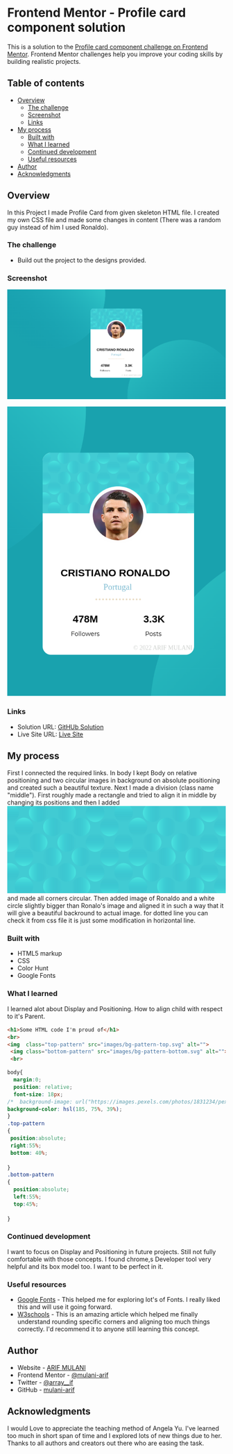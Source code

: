 # Frontend Mentor - Profile card component solution

This is a solution to the [Profile card component challenge on Frontend Mentor](https://www.frontendmentor.io/challenges/profile-card-component-cfArpWshJ). Frontend Mentor challenges help you improve your coding skills by building realistic projects.

## Table of contents

- [Overview](#overview)
  - [The challenge](#the-challenge)
  - [Screenshot](#screenshot)
  - [Links](#links)
- [My process](#my-process)
  - [Built with](#built-with)
  - [What I learned](#what-i-learned)
  - [Continued development](#continued-development)
  - [Useful resources](#useful-resources)
- [Author](#author)
- [Acknowledgments](#acknowledgments)


## Overview

In this Project I made Profile Card from given skeleton HTML file. I created my own CSS file and made some changes in content (There was a random guy instead of him I used Ronaldo).

### The challenge

- Build out the project to the designs provided.

### Screenshot

![](images/profile-card-ss.png)

![](images/profile-card-ss1.png)

### Links

- Solution URL: [GitHUb Solution](https://your-solution-url.com)
- Live Site URL: [Live Site](https://your-live-site-url.com)

## My process

First I connected the required links. In body I kept Body on relative positioning and two circular images in background on absolute positioning and created such a beautiful texture. Next I made a division (class name "middle"). First roughly made a rectangle and tried to align it in middle by changing its positions and then I added ![](images/bg-pattern-card.svg) and made all corners circular. Then added image of Ronaldo and a white circle slightly bigger than Ronalo's image and aligned it in such a way that it will give a beautiful backround to actual image.
   for dotted line you can check it from css file it is just some modification in horizontal line.

### Built with

- HTML5 markup
- CSS
- Color Hunt
- Google Fonts

### What I learned

I learned alot about Display and Positioning. How to align child with respect to it's Parent.

```html
<h1>Some HTML code I'm proud of</h1>
<br>
<img  class="top-pattern" src="images/bg-pattern-top.svg" alt="">
 <img class="bottom-pattern" src="images/bg-pattern-bottom.svg" alt="">
 <br>
```
```css
body{
  margin:0;
  position: relative;
  font-size: 18px;
/*  background-image: url("https://images.pexels.com/photos/1831234/pexels-photo-1831234.jpeg?cs=srgb&dl=pexels-madison-inouye-1831234.jpg&fm=jpg");*/
background-color: hsl(185, 75%, 39%);
}
.top-pattern
{
 position:absolute;
 right:55%;
 bottom: 40%;

}
.bottom-pattern
{
  position:absolute;
  left:55%;
  top:45%;

}
```

### Continued development

I want to focus on Display and Positioning in future projects. Still not fully comfortable with those concepts. I found chrome,s Developer tool very helpful and its box model too.
I want to be perfect in it.


### Useful resources

- [Google Fonts](https://fonts.google.com/) - This helped me for exploring lot's of Fonts. I really liked this and will use it going forward.
- [W3schools](https://www.w3schools.com/css/) - This is an amazing article which helped me finally understand rounding specific corners and aligning too much things correctly. I'd recommend it to anyone still learning this concept.

## Author

- Website - [ARIF MULANI](https://www.your-site.com)
- Frontend Mentor - [@mulani-arif](https://www.frontendmentor.io/profile/mulani-arif)
- Twitter - [@array__if](https://www.twitter.com/array__if)
- GitHub - [mulani-arif](https://github.com/mulani-arif)

## Acknowledgments

I would Love to appreciate the teaching method of Angela Yu. I've learned too much in short span of time and I explored lots of new things due to her. Thanks to all authors and creators out there who are easing the task.
